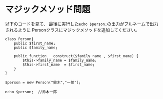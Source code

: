# マジックメソッド問題

以下のコードを見て、
最後に実行した``echo $person;``の出力がフルネームで出力されるように
Personクラスにマジックメソッドを追加してください。

```
class Person{
    public $first_name;
    public $family_name;
    
    public function __construct($family_name , $first_name) {
        $this->family_name = $family_name;
        $this->first_name  = $first_name;
    }
}

$person = new Person("鈴木","一郎");

echo $person;  //鈴木一郎
```